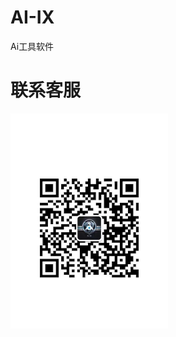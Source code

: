 # AI-IX
Ai工具软件
# 联系客服
<img decoding="async" src="https://github.com/ZClee128/AI-IX/blob/main/WechatIMG6.png" width="50%">
